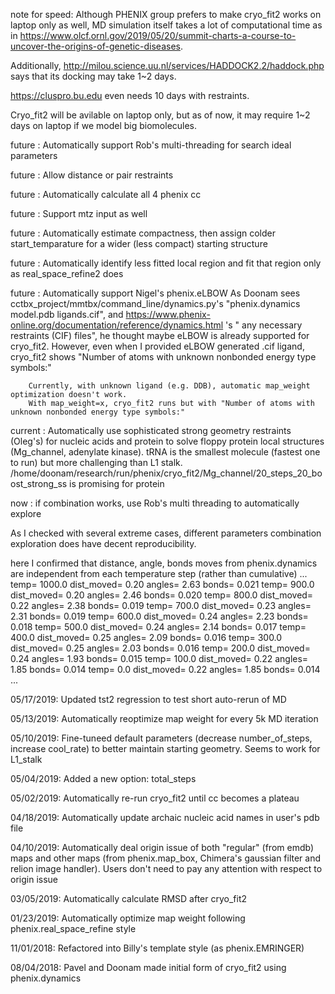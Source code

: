 note for speed: Although PHENIX group prefers to make cryo_fit2 works on laptop only as well, MD simulation itself takes a lot of computational time as in https://www.olcf.ornl.gov/2019/05/20/summit-charts-a-course-to-uncover-the-origins-of-genetic-diseases. 

Additionally, http://milou.science.uu.nl/services/HADDOCK2.2/haddock.php says that its docking may take 1~2 days. 

https://cluspro.bu.edu even needs 10 days with restraints.


Cryo_fit2 will be avilable on laptop only, but as of now, it may require 1~2 days on laptop if we model big biomolecules.


future    : Automatically support Rob's multi-threading for search ideal parameters

future    : Allow distance or pair restraints

future    : Automatically calculate all 4 phenix cc

future    : Support mtz input as well

future    : Automatically estimate compactness, then assign colder start_temparature for a wider (less compact) starting structure

future    : Automatically identify less fitted local region and fit that region only as real_space_refine2 does

future    : Automatically support Nigel's phenix.eLBOW
	    As Doonam sees cctbx_project/mmtbx/command_line/dynamics.py's "phenix.dynamics model.pdb ligands.cif", and https://www.phenix-online.org/documentation/reference/dynamics.html 's " any necessary restraints (CIF) files", he thought maybe eLBOW is already supported for cryo_fit2.
	    However, even when I provided eLBOW generated .cif ligand, cryo_fit2 shows "Number of atoms with unknown nonbonded energy type symbols:"

	    Currently, with unknown ligand (e.g. DDB), automatic map_weight optimization doesn't work.
	    With map_weight=x, cryo_fit2 runs but with "Number of atoms with unknown nonbonded energy type symbols:"



current    : Automatically use sophisticated strong geometry restraints (Oleg's) for nucleic acids and protein to solve floppy protein local structures (Mg_channel, adenylate kinase).
             tRNA is the smallest molecule (fastest one to run) but more challenging than L1 stalk.
	     /home/doonam/research/run/phenix/cryo_fit2/Mg_channel/20_steps_20_boost_strong_ss is promising for protein
	     
now       : if combination works, use Rob's multi threading to automatically explore

As I checked with several extreme cases, different parameters combination exploration does have decent reproducibility.


here I confirmed that distance, angle, bonds moves from phenix.dynamics are independent from each temperature step (rather than cumulative)
...
  temp= 1000.0 dist_moved=  0.20 angles=  2.63 bonds= 0.021
  temp=  900.0 dist_moved=  0.20 angles=  2.46 bonds= 0.020
  temp=  800.0 dist_moved=  0.22 angles=  2.38 bonds= 0.019
  temp=  700.0 dist_moved=  0.23 angles=  2.31 bonds= 0.019
  temp=  600.0 dist_moved=  0.24 angles=  2.23 bonds= 0.018
  temp=  500.0 dist_moved=  0.24 angles=  2.14 bonds= 0.017
  temp=  400.0 dist_moved=  0.25 angles=  2.09 bonds= 0.016
  temp=  300.0 dist_moved=  0.25 angles=  2.03 bonds= 0.016
  temp=  200.0 dist_moved=  0.24 angles=  1.93 bonds= 0.015
  temp=  100.0 dist_moved=  0.22 angles=  1.85 bonds= 0.014
  temp=    0.0 dist_moved=  0.22 angles=  1.85 bonds= 0.014
...


05/17/2019: Updated tst2 regression to test short auto-rerun of MD

05/13/2019: Automatically reoptimize map weight for every 5k MD iteration

05/10/2019: Fine-tuneed default parameters (decrease number_of_steps, increase cool_rate) to better maintain starting geometry. Seems to work for L1_stalk

05/04/2019: Added a new option: total_steps

05/02/2019: Automatically re-run cryo_fit2 until cc becomes a plateau

04/18/2019: Automatically update archaic nucleic acid names in user's pdb file

04/10/2019: Automatically deal origin issue of both "regular" (from emdb) maps and other maps (from phenix.map_box, Chimera's gaussian filter and relion image handler). Users don't need to pay any attention with respect to origin issue

03/05/2019: Automatically calculate RMSD after cryo_fit2

01/23/2019: Automatically optimize map weight following phenix.real_space_refine style

11/01/2018: Refactored into Billy's template style (as phenix.EMRINGER)

08/04/2018: Pavel and Doonam made initial form of cryo_fit2 using phenix.dynamics
